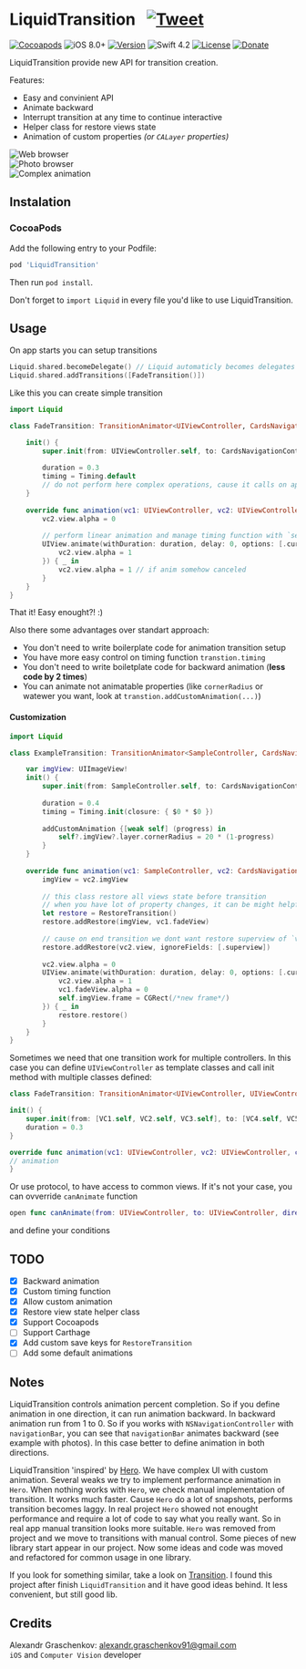 # LiquidTransition &nbsp; [![Tweet](https://img.shields.io/twitter/url/http/shields.io.svg?style=social)](https://twitter.com/intent/tweet?text=Amazing%20library%20for%20iOS%20animated%20transitions&url=https://github.com/AlexandrGraschenkov/LiquidTransition)

[![Cocoapods](https://img.shields.io/badge/Cocoapods-Compatible-brightgreen.svg?style=flat)](https://cocoapods.org)
![iOS 8.0+](https://img.shields.io/badge/iOS-8.0%2B-blue.svg)
[![Version](https://img.shields.io/cocoapods/v/LiquidTransition.svg?style=flat)](https://cocoapods.org/pods/LiquidTransition)
![Swift 4.2](https://img.shields.io/badge/Swift-4.2-orange.svg)
[![License](https://img.shields.io/cocoapods/l/LiquidTransition.svg?style=flat)](https://github.com/AlexandrGraschenkov/LiquidTransition/blob/master/LICENSE.txt)
[![Donate](https://img.shields.io/badge/Donate-PayPal-blue.svg)](https://paypal.me/gralexdev)

LiquidTransition provide new API for transition creation. 

Features: 
* Easy and convinient API
* Animate backward
* Interrupt transition at any time to continue interactive
* Helper class for restore views state
* Animation of custom properties *(or `CALayer` properties)*

![Web browser](/../screenshots/gif/web_browser.gif?raw=true "Web browser")<br>
![Photo browser](/../screenshots/gif/photo_browser.gif?raw=true "Photo browser")<br>
![Complex animation](/../screenshots/gif/complex_animation.gif?raw=true "Complex animation")

## Instalation

### CocoaPods

Add the following entry to your Podfile:

```rb
pod 'LiquidTransition'
```

Then run `pod install`.

Don't forget to `import Liquid` in every file you'd like to use LiquidTransition.

## Usage

On app starts you can setup transitions
``` Swift
Liquid.shared.becomeDelegate() // Liquid automaticly becomes delegates for all animated transitions
Liquid.shared.addTransitions([FadeTransition()])
```
Like this you can create simple transition
``` Swift
import Liquid

class FadeTransition: TransitionAnimator<UIViewController, CardsNavigationController> {

    init() {
        super.init(from: UIViewController.self, to: CardsNavigationController.self, direction: .both)
        
        duration = 0.3
        timing = Timing.default
        // do not perform here complex operations, cause it calls on app initialization
    }
    
    override func animation(vc1: UIViewController, vc2: UIViewController, container: UIView, duration: Double) {
        vc2.view.alpha = 0
        
        // perform linear animation and manage timing function with `self.timing`
        UIView.animate(withDuration: duration, delay: 0, options: [.curveLinear], animations: {
            vc2.view.alpha = 1
        }) { _ in
            vc2.view.alpha = 1 // if anim somehow canceled
        }
    }
}
```
That it! Easy enought?! :)

Also there some advantages over standart approach:
- You don't need to write boilerplate code for animation transition setup
- You have more easy control on timing function `transtion.timing`
- You don't need to write boiletplate code for backward animation (**less code by 2 times**)
- You can animate not animatable properties (like `cornerRadius` or watewer you want, look at `transtion.addCustomAnimation(...)`)

#### Customization

```Swift
import Liquid

class ExampleTransition: TransitionAnimator<SampleController, CardsNavigationController> {

    var imgView: UIImageView!
    init() {
        super.init(from: SampleController.self, to: CardsNavigationController.self, direction: .both)
        
        duration = 0.4
        timing = Timing.init(closure: { $0 * $0 })
        
        addCustomAnimation {[weak self] (progress) in
            self?.imgView?.layer.cornerRadius = 20 * (1-progress)
        }
    }
    
    override func animation(vc1: SampleController, vc2: CardsNavigationController, container: UIView, duration: Double) {
        imgView = vc2.imgView
        
        // this class restore all views state before transition
        // when you have lot of property changes, it can be might helpfull
        let restore = RestoreTransition()
        restore.addRestore(imgView, vc1.fadeView)
        
        // cause on end transition we dont want restore superview of `vc1.view` and `vc2.view`
        restore.addRestore(vc2.view, ignoreFields: [.superview])
        
        vc2.view.alpha = 0
        UIView.animate(withDuration: duration, delay: 0, options: [.curveLinear], animations: {
            vc2.view.alpha = 1
            vc1.fadeView.alpha = 0
            self.imgView.frame = CGRect(/*new frame*/)
        }) { _ in
            restore.restore()
        }
    }
}
```

Sometimes we need that one transition work for multiple controllers. In this case you can define `UIViewController` as template classes and call init method with multiple classes defined:

```Swift
class FadeTransition: TransitionAnimator<UIViewController, UIViewController> {

init() {
    super.init(from: [VC1.self, VC2.self, VC3.self], to: [VC4.self, VC5.self], direction: .both)
    duration = 0.3
}

override func animation(vc1: UIViewController, vc2: UIViewController, container: UIView, duration: Double) {
// animation
}
```

Or use protocol, to have access to common views. If it's not your case, you can ovverride `canAnimate` function
```Swift
open func canAnimate(from: UIViewController, to: UIViewController, direction animDirection: Direction) -> Bool
```
and define your conditions

## TODO

- [x] Backward animation
- [x] Custom timing function
- [x] Allow custom animation
- [x] Restore view state helper class
- [x] Support Cocoapods
- [ ] Support Carthage
- [x] Add custom save keys for `RestoreTransition`
- [ ] Add some default animations

## Notes

LiquidTransition controls animation percent completion. So if you define animation in one direction, it can run animation backward. In backward animation run from 1 to 0. So if you works with `NSNavigationController` with `navigationBar`, you can see that `navigationBar` animates backward (see example with photos). In this case better to define animation in both directions.

LiquidTransition 'inspired' by [Hero](https://github.com/HeroTransitions/Hero). We have complex UI with custom animation. Several weaks we try to implement performance animation in `Hero`. When nothing works with `Hero`, we check manual implementation of transition. It works much faster. Cause `Hero` do a lot of snapshots, performs transition becomes laggy. In real project `Hero` showed not enought performance and require a lot of code to say what you really want. So in real app manual transition looks more suitable. `Hero` was removed from project and we move to transitions with manual control. Some pieces of new library start appear in our project. Now some ideas and code was moved and refactored for common usage in one library.

If you look for something similar, take a look on [Transition](https://github.com/Touchwonders/Transition). I found this project after finish `LiquidTransition` and it have good ideas behind. It less convenient, but still good lib.

## Credits

Alexandr Graschenkov: alexandr.graschenkov91@gmail.com <br>
`iOS` and `Computer Vision` developer
